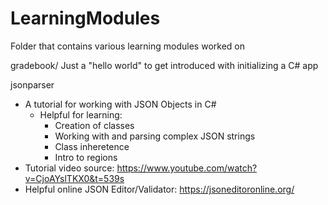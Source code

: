 # LearningModules
 Folder that contains various learning modules worked on

gradebook/
 Just a "hello world" to get introduced with initializing a C# app
 
 jsonparser
 - A tutorial for working with JSON Objects in C#
   - Helpful for learning:
     - Creation of classes
     - Working with and parsing complex JSON strings
     - Class inheretence
     - Intro to regions
 - Tutorial video source:  https://www.youtube.com/watch?v=CjoAYslTKX0&t=539s
 - Helpful online JSON Editor/Validator:  https://jsoneditoronline.org/
 
 
 
